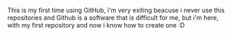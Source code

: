 This is my first time using GitHub, i'm very exiting beacuse i never use this repositories and Github is a software that is difficult for me, but i'm here, with my first repository and now i know how to create one :D
